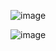 ![image](https://github.com/Albatrosssssss/Laravel_framework/assets/67068215/1ef4a254-a5c1-4d01-b5c4-11ab48db7d82)

![image](https://github.com/Albatrosssssss/Laravel_framework/assets/67068215/18ed0029-e577-42d3-afd3-13a69fd99aa1)
